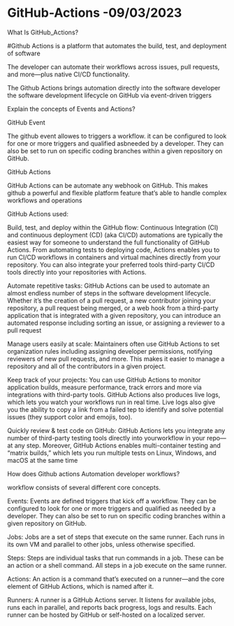 # GitHub-Actions -09/03/2023


What Is GitHub_Actions?

#Github Actions is a platform that automates the build, test, and deployment of software

The developer can automate their workflows across issues, pull requests, and more—plus native CI/CD functionality. 

The Github Actions brings automation directly into the software developer the software development lifecycle on GitHub via event-driven triggers

Explain the concepts of Events and Actions?

GitHub Event 

The github  event allowes to  triggers a workflow. it  can be configured to look for one or more triggers and qualified asbneeded by a developer. They can also be set to run on specific coding branches within a given repository on GitHub.

GitHub Actions

GitHub Actions can be automate any webhook on GitHub. This makes github  a powerful and flexible platform feature that’s able to handle complex workflows and operations 

GitHub Actions used: 

Build, test, and deploy within the GitHub flow: Continuous Integration (CI) and continuous deployment (CD) (aka CI/CD) automations are typically the easiest way for someone to understand the full functionality of GitHub Actions. From automating tests to deploying code, Actions enables you to run CI/CD workflows in containers and virtual machines directly from your repository. You can also integrate your preferred tools third-party CI/CD tools directly into your repositories with Actions.


Automate repetitive tasks: GitHub Actions can be used to automate an almost endless number of steps in the software development lifecycle. Whether it’s the creation of a pull request, a new contributor joining your repository, a pull request being merged, or a web hook from a third-party application that is integrated with a
given repository, you can introduce an automated response including sorting an issue, or assigning a reviewer to a pull request

Manage users easily at scale: Maintainers often use GitHub Actions to set organization rules including assigning developer permissions, notifying reviewers of new pull requests, and more. This makes it easier to manage a repository and all of the contributors in a given project.

Keep track of your projects: You can use GitHub Actions to monitor application builds, measure performance, track errors and more via integrations with third-party tools. GitHub Actions also produces live logs, which lets you watch your workflows run in real time. Live logs also give you the ability to copy a link from a failed tep to identify and solve potential issues (they support color and emojis, too).

Quickly review & test code on GitHub: GitHub Actions lets you integrate any number of third-party testing tools directly into yourworkflow in your repo—at any step. Moreover, GitHub Actions enables multi-container testing and “matrix builds,” which lets you run multiple tests on Linux, Windows, and macOS at the same time

How does Github actions Automation developer workflows?

workflow consists of several different core concepts.

Events: Events are defined triggers that kick off a workflow. They can be configured to look for one or more triggers and qualified as needed by a developer. They can also be set to run on specific coding branches within a given repository on GitHub.

Jobs: Jobs are a set of steps that execute on the same runner. Each runs in its own VM and parallel to other jobs, unless otherwise specified.

Steps: Steps are individual tasks that run commands in a job. These can be an action or a shell command. All steps in a job execute on the same runner.

Actions: An action is a command that’s executed on a runner—and the core element of GitHub Actions, which is named after it.

Runners: A runner is a GitHub Actions server. It listens for available jobs, runs each in parallel, and reports back progress, logs and results. Each runner can be hosted by GitHub or self-hosted on a localized server. 
